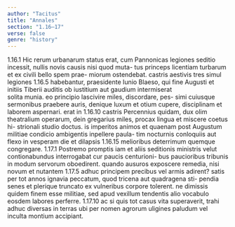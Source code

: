 ```yaml
---
author: "Tacitus"
title: "Annales"
section: "1.16–17"
verse: false
genre: "history"
---
```


1.16.1
  Hic rerum urbanarum status erat, cum Pannonicas
legiones seditio incessit, nullis novis causis nisi quod muta-
tus princeps licentiam turbarum et ex civili bello spem prae-
miorum ostendebat. castris aestivis tres simul legiones
1.16.5
habebantur, praesidente Iunio Blaeso, qui fine Augusti et
initiis Tiberii auditis ob iustitium aut gaudium intermiserat  
solita munia. eo principio lascivire miles, discordare, pes-
simi cuiusque sermonibus praebere auris, denique luxum et
otium cupere, disciplinam et laborem aspernari. erat in
1.16.10
castris Percennius quidam, dux olim theatralium operarum,
dein gregarius miles, procax lingua et miscere coetus hi-
strionali studio doctus. is imperitos animos et quaenam
post Augustum militiae condicio ambigentis inpellere paula-
tim nocturnis conloquiis aut flexo in vesperam die et dilapsis
1.16.15
melioribus deterrimum quemque congregare.
1.17.1
  Postremo promptis iam et aliis seditionis ministris
velut contionabundus interrogabat cur paucis centurioni-
bus paucioribus tribunis in modum servorum oboedirent.
quando ausuros exposcere remedia, nisi novum et nutantem
1.17.5
adhuc principem precibus vel armis adirent? satis per tot
annos ignavia peccatum, quod tricena aut quadragena sti-
pendia senes et plerique truncato ex vulneribus corpore
tolerent. ne dimissis quidem finem esse militiae, sed apud
vexillum tendentis alio vocabulo eosdem labores perferre.
1.17.10
ac si quis tot casus vita superaverit, trahi adhuc diversas
in terras ubi per nomen agrorum uligines paludum vel
inculta montium accipiant.